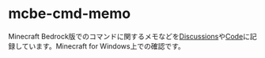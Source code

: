 # mcbe-cmd-memo
Minecraft Bedrock版でのコマンドに関するメモなどを[Discussions](../../discussions)や[Code](../../)に記録しています。Minecraft for Windows上での確認です。
